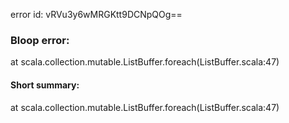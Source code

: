 error id: vRVu3y6wMRGKtt9DCNpQOg==
### Bloop error:

at scala.collection.mutable.ListBuffer.foreach(ListBuffer.scala:47)
#### Short summary: 

at scala.collection.mutable.ListBuffer.foreach(ListBuffer.scala:47)